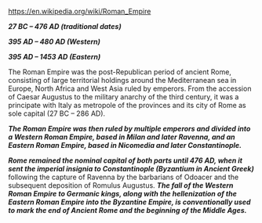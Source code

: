 https://en.wikipedia.org/wiki/Roman_Empire

***27 BC – 476 AD (traditional dates)***

***395 AD – 480 AD (Western)***

***395 AD – 1453 AD (Eastern)***


The Roman Empire was the post-Republican period of ancient Rome, consisting of large territorial holdings around the Mediterranean sea in Europe, North Africa and West Asia ruled by emperors. From the accession of Caesar Augustus to the military anarchy of the third century, it was a principate with Italy as metropole of the provinces and its city of Rome as sole capital (27 BC – 286 AD). 

***The Roman Empire was then ruled by multiple emperors and divided into a Western Roman Empire, based in Milan and later Ravenna, and an Eastern Roman Empire, based in Nicomedia and later Constantinople.***

***Rome remained the nominal capital of both parts until 476 AD, when it sent the imperial insignia to Constantinople (Byzantium in Ancient Greek)*** following the capture of Ravenna by the barbarians of Odoacer and the subsequent deposition of Romulus Augustus. ***The fall of the Western Roman Empire to Germanic kings, along with the hellenization of the Eastern Roman Empire into the Byzantine Empire, is conventionally used to mark the end of Ancient Rome and the beginning of the Middle Ages.***







